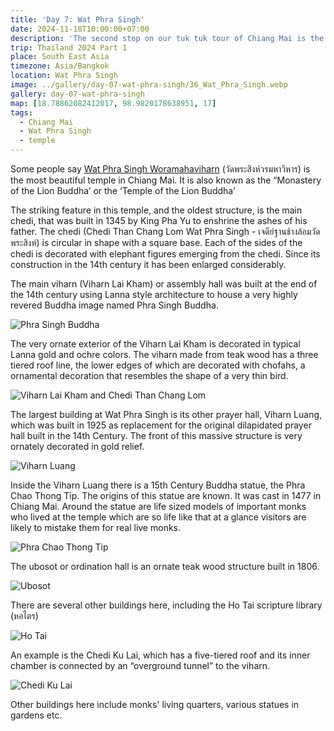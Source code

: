 ```yaml
---
title: 'Day 7: Wat Phra Singh'
date: 2024-11-18T10:00:00+07:00
description: 'The second stop on our tuk tuk tour of Chiang Mai is the Wat Chedi Luang, or "temple of the big stupa".'
trip: Thailand 2024 Part 1
place: South East Asia
timezone: Asia/Bangkok
location: Wat Phra Singh
image: ../gallery/day-07-wat-phra-singh/36_Wat_Phra_Singh.webp
gallery: day-07-wat-phra-singh
map: [18.78862082412017, 98.9820178638951, 17]
tags:
  - Chiang Mai
  - Wat Phra Singh
  - temple
---
```


Some people say [Wat Phra Singh Woramahaviharn](https://en.wikipedia.org/wiki/Wat_Phra_Singh) (วัดพระสิงห์วรมหาวิหาร) is the most beautiful temple in Chiang Mai. It is also known as the “Monastery of the Lion Buddha’ or the ‘Temple of the Lion Buddha’

The striking feature in this temple, and the oldest structure, is the main chedi, that was built in 1345 by King Pha Yu to enshrine the ashes of his father. The chedi (Chedi Than Chang Lom Wat Phra Singh - เจดีย์ฐานช้างล้อมวัดพระสิงห์) is circular in shape with a square base. Each of the sides of the chedi is decorated with elephant figures emerging from the chedi. Since its construction in the 14th century it has been enlarged considerably.

The main viharn (Viharn Lai Kham) or assembly hall was built at the end of the 14th century using Lanna style architecture to house a very highly revered Buddha image named Phra Singh Buddha.

![Phra Singh Buddha](../gallery/day-07-wat-phra-singh/30_Wat_Phra_Singh.webp)

The very ornate exterior of the Viharn Lai Kham is decorated in typical Lanna gold and ochre colors. The viharn made from teak wood has a three tiered roof line, the lower edges of which are decorated with chofahs, a ornamental decoration that resembles the shape of a very thin bird.

![Viharn Lai Kham and Chedi Than Chang Lom](../gallery/day-07-wat-phra-singh/12_Wat_Phra_Singh.webp)

The largest building at Wat Phra Singh is its other prayer hall, Viharn Luang, which was built in 1925 as replacement for the original dilapidated prayer hall built in the 14th Century. The front of this massive structure is very ornately decorated in gold relief.

![Viharn Luang](../gallery/day-07-wat-phra-singh/01_Wat_Phra_Singh.webp)

Inside the Viharn Luang there is a 15th Century Buddha statue, the Phra Chao Thong Tip. The origins of this statue are known. It was cast in 1477 in Chiang Mai. Around the statue are life sized models of important monks who lived at the temple which are so life like that at a glance visitors are likely to mistake them for real live monks.

![Phra Chao Thong Tip](../gallery/day-07-wat-phra-singh/20_Wat_Phra_Singh.webp)

The ubosot or ordination hall is an ornate teak wood structure built in 1806.

![Ubosot](../gallery/day-07-wat-phra-singh/10_Wat_Phra_Singh.webp)

There are several other buildings here, including the Ho Tai scripture library (หอไตร)

![Ho Tai](../gallery/day-07-wat-phra-singh/65_Wat_Phra_Singh.webp)

An example is the Chedi Ku Lai, which has a five-tiered roof and its inner chamber is connected by an “overground tunnel” to the viharn.

![Chedi Ku Lai](../gallery/day-07-wat-phra-singh/37_Wat_Phra_Singh.webp)

Other buildings here include monks' living quarters, various statues in gardens etc.

